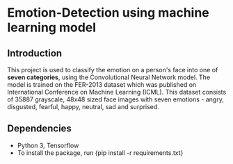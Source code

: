 # Emotion-Detection using machine learning model
## Introduction
This project is used to classify the emotion on a person's face into one of **seven categories**, using the Convolutional Neural Network model. The model is trained on the FER-2013 dataset which was published on International Conference on Machine Learning (ICML). This dataset consists of 35887 grayscale, 48x48 sized face images with seven emotions - angry, disgusted, fearful, happy, neutral, sad and surprised.
## Dependencies
* Python 3, Tensorflow
* To install the package, run {pip install -r requirements.txt}
